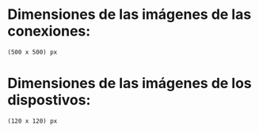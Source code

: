 # Dimensiones de las imágenes de las conexiones:
    (500 x 500) px

# Dimensiones de las imágenes de los dispostivos:
    (120 x 120) px